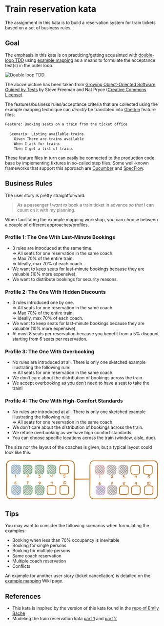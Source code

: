 # Train reservation kata

The assignment in this kata is to build a reservation system for
train tickets based on a set of business rules.

## Goal

The emphasis in this kata is on practicing/getting acquainted with 
[double-loop TDD](https://sammancoaching.org/learning_hours/bdd/double_loop_tdd.html)
using [example mapping](https://github.com/zhendrikse/tdd/wiki/Example-mapping)
as a means to formulate the acceptance test(s) in the outer loop.

![Double loop TDD](https://github.com/zhendrikse/tdd/raw/master/assets/tdd-with-acceptance-tests.svg?sanitize=true)


The above picture has been taken from 
[Growing Object-Oriented Software Guided by Tests](http://www.growing-object-oriented-software.com/figures.html)
by Steve Freeman and Nat Pryce ([Creative Commons License](http://creativecommons.org/licenses/by-sa/4.0/)).

The features/business rules/acceptance criteria that are collected using the
example mapping technique can _directly_ be translated into 
[Gherkin](https://cucumber.io/docs/gherkin/) feature files:


```
Feature: Booking seats on a train from the ticket office

  Scenario: Listing available trains
    Given There are trains available
    When I ask for trains
    Then I get a list of trains
``` 

These feature files in turn can easily be connected to the production code
base by implementing fixtures in so-called step files. Some well-known
frameworks that support this approach are [Cucumber](https://cucumber.io/) and
[SpecFlow](https://specflow.org/).


## Business Rules

The user story is pretty straightforward:

> *As* a passenger
> *I want to* book a train ticket in advance
> *so that* I can count on it with my planning.

When facilitating the example mapping workshop, you can choose between
a couple of different approaches/profiles.

### Profile 1: The One With Last-Minute Bookings

- 3 rules are introduced at the same time.<br/>
  ⇒ All seats for one reservation in the same coach.<br/> 
  ⇒ Max 70% of the entire train.<br/>
  ⇒ Ideally, max 70% of each coach.
- We want to keep seats for last-minute bookings because they are valuable (10% more expensive).
- We want to distribute bookings for security reasons.

### Profile 2: The One With Hidden Discounts

- 3 rules introduced one by one.<br/>
  ⇒ All seats for one reservation in the same coach.<br/>
  ⇒ Max 70% of the entire train.<br/>
  ⇒ Ideally, max 70% of each coach.
- We want to keep seats for last-minute bookings because they are valuable (10% more expensive).
- At most 8 seats per reservation because you benefit from a 5% discount starting from 6 seats per reservation.

### Profile 3: The One With Overbooking

- No rules are introduced at all. There is only one sketched example illustrating the following rule:<br/>
  ⇒ All seats for one reservation in the same coach.
- We don’t care about the distribution of bookings across the train.
- We accept overbooking as you don’t need to have a seat to take the train!

### Profile 4: The One With High-Comfort Standards

- No rules are introduced at all. There is only one sketched example illustrating the following rule:<br/>
  ⇒ All seats for one reservation in the same coach.
- We don’t care about the distribution of bookings across the train.
- We refuse overbooking as we have high comfort standards.
- You can choose specific locations across the train (window, aisle, duo).

The size nor the layout of the coaches is given, but a typical layout
could look like this:

![Sample configuration](./images/train-reservation-kata.png)

## Tips

You may want to consider the following scenarios when formulating the examples:

- Booking when less than 70% occupancy is inevitable
- Booking for single persons
- Booking for multiple persons
- Same coach reservation
- Multiple coach reservation
- Conflicts

An example for another user story (ticket cancellation) is
detailed on the
[example mapping](https://github.com/zhendrikse/tdd/wiki/Example-mapping) Wiki page.


## References

- This kata is inspired by the version of this kata found in the [repo of Emily Bache](https://github.com/emilybache/KataTrainReservation/tree/master#readme)
- Modeling the train reservation kata
  [part 1](https://sadraskol.com/posts/modeling-the-train-reservation-kata-part-1/) and
  [part 2](https://sadraskol.com/posts/modeling-the-train-reservation-kata-part-2/)
